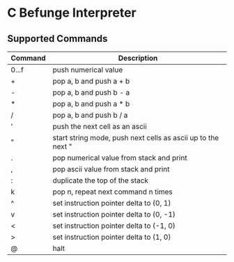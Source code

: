 # C Befunge Interpreter

## Supported Commands

| Command | Description                                                  |
| ------- | ------------------------------------------------------------ |
| 0...f   | push numerical value                                         |
| +       | pop a, b and push a + b                                      |
| -       | pop a, b and push b - a                                      |
| *       | pop a, b and push a * b                                      |
| /       | pop a, b and push b / a                                      |
| '       | push the next cell as an ascii                               |
| "       | start string mode, push next cells as ascii up to the next " |
| .       | pop numerical value from stack and print                     |
| ,       | pop ascii value from stack and print                         |
| :       | duplicate the top of the stack                               |
| k       | pop n, repeat next command n times                           |
| ^       | set instruction pointer delta to (0, 1)                      |
| v       | set instruction pointer delta to (0, -1)                     |
| <       | set instruction pointer delta to (-1, 0)                     |
| >       | set instruction pointer delta to (1, 0)                      |
| @       | halt                                                         |
